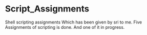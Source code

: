 # Script_Assignments
Shell scripting assignments Which has been given by sri to me.
Five Assignments of scripting is done.
And one of it in progress.

